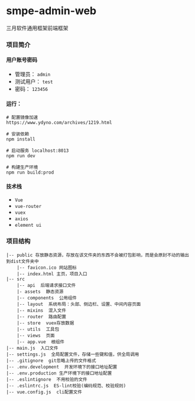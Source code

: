 # smpe-admin-web
三月软件通用框架前端框架

### 项目简介

#### 用户账号密码

- 管理员： ```admin```
- 测试用户： ```test```
- 密码： ```123456```

#### 运行：

```
# 配置镜像加速
https://www.ydyno.com/archives/1219.html

# 安装依赖
npm install

# 启动服务 localhost:8013
npm run dev

# 构建生产环境
npm run build:prod
```

#### 技术栈

- ```Vue```
- ```vue-router```
- ```vuex```
- ```axios```
- ```element ui```

### 项目结构

```
|-- public 存放静态资源，存放在该文件夹的东西不会被打包影响，而是会原封不动的输出到dist文件夹中
    |-- favicon.ico 网站图标
    |-- index.html 主页，项目入口
|-- src
    |-- api  后端请求接口文件
    |- assets  静态资源
    |-- components  公用组件
    |-- layout  系统布局：头部、侧边栏、设置、中间内容页面
    |-- mixins  混入文件
    |-- router  路由配置
    |-- store  vuex存放数据
    |-- utils  工具包
    |-- views  页面
    |-- app.vue  根组件
|-- main.js  入口文件
|-- settings.js  全局配置文件，存储一些键和值，供全局调用
|-- .gitignore  git忽略上传的文件格式
|-- .env.development  开发环境下的接口地址配置
|-- .env.production 生产环境下的接口地址配置
|-- .eslintignore  不用校验的文件
|-- .eslintrc.js  ES-lint校验(编码规范、校验规则)
|-- vue.config.js  cli配置文件
```

